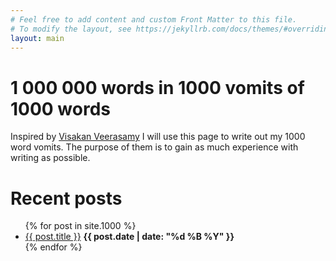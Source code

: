 ```yaml
---
# Feel free to add content and custom Front Matter to this file.
# To modify the layout, see https://jekyllrb.com/docs/themes/#overriding-theme-defaults
layout: main
---
```


# 1 000 000 words in 1000 vomits of 1000 words
Inspired by [Visakan Veerasamy](http://visakanv.com/1000/) I will use this page to write out my 1000 word vomits. The purpose of them is to gain as much experience with writing as possible. 

# Recent posts

<ul>
  {% for post in site.1000 %}
    <li>
    <a href="{{ post.url }}">{{ post.title }}</a> <b>{{ post.date | date: "%d %B %Y" }}</b> 
    </li>
  {% endfor %}
</ul>


